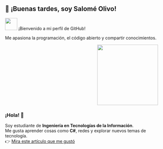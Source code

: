 ## 👋 ¡Buenas tardes, soy Salomé Olivo!

<img src="https://media.giphy.com/media/hvRJCLFzcasrR4ia7z/giphy.gif" width="40">  
¡Bienvenido a mi perfil de GitHub!

Me apasiona la programación, el código abierto y compartir conocimientos.
<p align="right">
  <img src="https://user-images.githubusercontent.com/113302094/211284885-f4291eef-88a6-48cb-a06e-28c3481a75b0.gif" width="200">
</p>

### ¡Hola! 👋  
Soy estudiante de **Ingeniería en Tecnologías de la Información**.  
Me gusta aprender cosas como **C#**, redes y explorar nuevos temas de tecnología.  
👉 [Mira este artículo que me gustó](https://medium.com/data-science/exploring-data-analysis-via-natural-language-approach-1-224965d1fb16)
